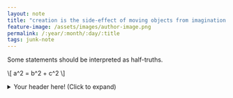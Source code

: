 ```yaml
---
layout: note
title: "creation is the side-effect of moving objects from imagination to memory"
feature-image: /assets/images/author-image.png
permalink: /:year/:month/:day/:title
tags: junk-note 
---
```


Some statements should be interpreted as half-truths.

\\[ a^2 = b^2 + c^2 \\]

<details>
<summary>Your header here! (Click to expand)</summary>
Your content here...</br>
(markup only where supported)</br>
more content here...</br>
</details>
